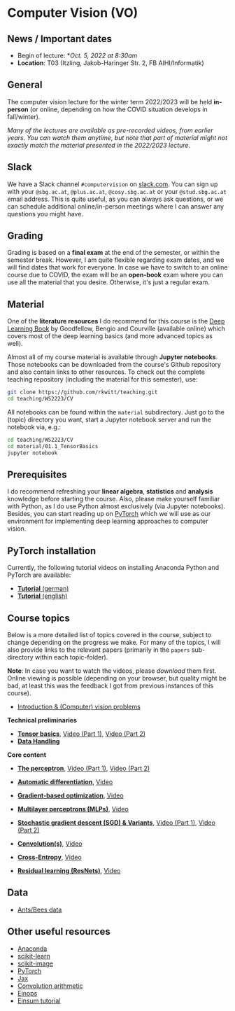 # Computer Vision (VO)

## News / Important dates

- Begin of lecture: **Oct. 5, 2022 at 8:30am*
- **Location**: T03 (Itzling, Jakob-Haringer Str. 2, FB AIHI/Informatik) 

## General

The computer vision lecture for the winter term 2022/2023 will be held **in-person** (or online, depending on how the COVID situation develops in fall/winter). 

*Many of the lectures are available as pre-recorded videos, from earlier years. You can watch them anytime, but note that part of material might not exactly match the material presented in the 2022/2023 lecture*.

## Slack

We have a Slack channel `#computervision` on [slack.com](https://visel.slack.com). You can sign up with your `@sbg.ac.at`, `@plus.ac.at`, `@cosy.sbg.ac.at` or your `@stud.sbg.ac.at` email address. This is quite useful, as you can always ask questions, or we can schedule additional online/in-person meetings where I can answer any questions you might have.

## Grading

Grading is based on a **final exam** at the end of the semester, or within the semester break. However, I am quite flexible regarding exam dates, and we will find dates that work for everyone. In case we have to switch to an online course due to COVID, the exam will be an **open-book** exam where you can use all the material that you desire. Otherwise, it's just a regular exam.

## Material

One of the **literature resources** I do recommend for this course is the [Deep Learning Book](http://www.deeplearningbook.org/) by Goodfellow, Bengio and
Courville (available online) which covers most of the deep learning basics (and more advanced topics as well).

Almost all of my course material is available through **Jupyter notebooks**. Those notebooks can be downloaded from the course's Github repository and also contain links to other resources. To check out the complete teaching repository (including the material for this semester), use:

```bash
git clone https://github.com/rkwitt/teaching.git
cd teaching/WS2223/CV
```

All notebooks can be found within the `material` subdirectory. Just go to the (topic) directory you want, start a Jupyter notebook server and run the notebook via, e.g.:

```bash
cd teaching/WS2223/CV
cd material/01.1_TensorBasics
jupyter notebook
```

## Prerequisites

I do recommend refreshing your **linear algebra**, **statistics** and **analysis** knowledge before starting the course. Also, please make yourself familiar with Python, as I do use Python almost exclusively (via Jupyter notebooks). Besides, you can start reading up on [PyTorch](https://pytorch.org/) which we will use as our environment for implementing deep learning approaches to computer vision.

## PyTorch installation

Currently, the following tutorial videos on installing Anaconda Python and PyTorch are available:

- [**Tutorial** (german)](https://drive.google.com/file/d/1OCG9upipvTwCKdSPm3CIteRbbpuyxyul/view?usp=sharing)
- [**Tutorial** (english)](https://drive.google.com/file/d/1UJgkWttFZ4STwSIT_m-9npnSnsgEW3gd/view?usp=sharing)

## Course topics

Below is a more detailed list of topics covered in the course, subject to change depending
on the progress we make. For many of the topics, I will also provide links to the relevant
papers (primarily in the `papers` sub-directory within each topic-folder).

**Note**: In case you want to watch the videos, please *download* them first. Online viewing is possible (depending on your browser, but quality might be bad, at least this was the feedback I got from previous instances of this course).

- [Introduction & (Computer) vision problems](../material/IntroSlides.pdf)

**Technical preliminaries**

- [**Tensor basics**](../material/01.1_TensorBasics), [Video (Part 1)](https://drive.google.com/file/d/1LX3ChT5pHeVYeKDE4FKXAoOzObo7SsN0/view?usp=sharing), [Video (Part 2)](https://drive.google.com/file/d/1-qzcMGRZnym5GjZwwGhrBzjSvOHekzzY/view?usp=sharing)
- [**Data Handling**](../material/01.2_DataHandling )

**Core content**

- [**The perceptron**](../material/02_Perceptron), [Video (Part 1)](https://drive.google.com/file/d/1z3PJJaW_FxzoTsYQyR6xTftVaN3DW045/view?usp=sharing), [Video (Part 2)](https://drive.google.com/file/d/1jU7X9v7JSoi8zGucxe8TifPkAy5enrnd/view?usp=sharing)
- [**Automatic differentiation**](../material/03_AutomaticDifferentiation), [Video](https://drive.google.com/file/d/1P5kKkUzqerHbEb0nuZe1yO-pMyD_hDJ_/view?usp=sharing)

- [**Gradient-based optimization**](../material/04_GradientBasedOptimization), [Video](https://drive.google.com/file/d/1RUbrmzDjAknsRxOOs8Jys46ixkEntAOi/view?usp=sharing)

- [**Multilayer perceptrons (MLPs)**](../material/05_MLP), [Video](https://drive.google.com/file/d/1qALepmfgofUzwCdaVQzQRQatDBEwi9np/view?usp=sharing) 

- [**Stochastic gradient descent (SGD) & Variants**](../material/06_SGD), [Video (Part 1)](https://drive.google.com/file/d/1YxDUYllFihSSR5Vv--P_GSu72C1W45Xq/view?usp=sharing), [Video (Part 2)](https://drive.google.com/file/d/1ZFP6rooRv1GiSnTOaCaL-8SqvKFgkQGu/view?usp=sharing)     

- [**Convolution(s)**](../material/07_ConvNets), [Video](https://drive.google.com/file/d/1zW5U1WqEGmd2y_eM_lKwawVtrAih18r3/view?usp=sharing)    

- [**Cross-Entropy**](../material/08_CrossEntropy), [Video](https://drive.google.com/file/d/1zZzOoI9cNbc0MX1AqZwerHAmExTL8-6j/view?usp=sharing)    

- [**Residual learning (ResNets)**](../material/09_ResidualLearning), [Video](https://drive.google.com/file/d/1YfK8Ng_SnrfHWMXM55KpMqo6FY_Xwhue/view?usp=sharing)

## Data

- [Ants/Bees data](https://drive.google.com/open?id=1izFo-gdrxvDy1klIlu-_RZn3JNTaeogg)

## Other useful resources

- [Anaconda](https://www.anaconda.com/distribution/)
- [scikit-learn](http://scikit-learn.org/stable/)
- [scikit-image](http://scikit-image.org/)
- [PyTorch](http://pytorch.org/)
- [Jax](https://jax.readthedocs.io/en/latest/index.html)
- [Convolution arithmetic](https://github.com/vdumoulin/conv_arithmetic)
- [Einops](https://einops.rocks/)
- [Einsum tutorial](https://rockt.github.io/2018/04/30/einsum)
